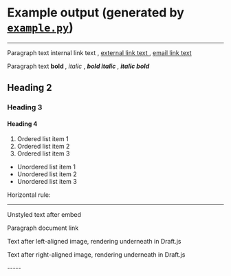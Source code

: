 
# Example output (generated by [`example.py`](../example.py))

-----
<p>
   Paragraph text
   <a id="1" linktype="page">
    internal link text
   </a>
   ,
   <a href="http://example.com">
    external link text
   </a>
   ,
   <a href="mailto:test@example.com">
    email link text
   </a>
  </p>
  <p>
   Paragraph text
   <b>
    bold
   </b>
   ,
   <i>
    italic
   </i>
   ,
   <b>
    <i>
     bold italic
    </i>
   </b>
   ,
   <b>
    <i>
     italic bold
    </i>
   </b>
  </p>
  <h2>
   Heading 2
  </h2>
  <h3>
   Heading 3
  </h3>
  <h4>
   Heading 4
  </h4>
  <ol>
   <li>
    Ordered list item 1
   </li>
   <li>
    Ordered list item 2
   </li>
   <li>
    Ordered list item 3
   </li>
  </ol>
  <ul>
   <li>
    Unordered list item 1
   </li>
   <li>
    Unordered list item 2
   </li>
   <li>
    Unordered list item 3
   </li>
  </ul>
  <p>
   Horizontal rule:
  </p>
  <hr/>
  <embed embedtype="media" url="https://www.youtube.com/watch?v=y8Kyi0WNg40"/>
  <p>
   Unstyled text after embed
  </p>
  <p>
   Paragraph
   <a id="1" linktype="document">
    document link
   </a>
  </p>
  <embed alt="Full-width image" embedtype="image" format="fullwidth" id="1"/>
  <p>
  </p>
  <embed alt="Left-aligned image" embedtype="image" format="left" id="1"/>
  <p>
   Text after left-aligned image, rendering underneath in Draft.js
  </p>
  <embed alt="Right-aligned image" embedtype="image" format="right" id="1"/>
  <p>
   Text after right-aligned image, rendering underneath in Draft.js
  </p>
-----
